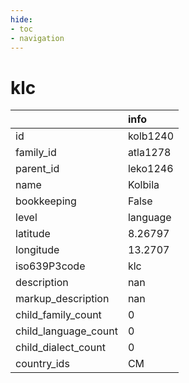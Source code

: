 ```yaml
---
hide:
- toc
- navigation
---
```

# klc
|                      | info     |
|:---------------------|:---------|
| id                   | kolb1240 |
| family_id            | atla1278 |
| parent_id            | leko1246 |
| name                 | Kolbila  |
| bookkeeping          | False    |
| level                | language |
| latitude             | 8.26797  |
| longitude            | 13.2707  |
| iso639P3code         | klc      |
| description          | nan      |
| markup_description   | nan      |
| child_family_count   | 0        |
| child_language_count | 0        |
| child_dialect_count  | 0        |
| country_ids          | CM       |